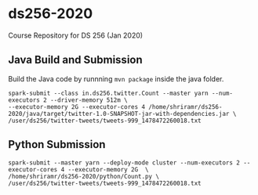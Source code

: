 # ds256-2020
Course Repository for DS 256 (Jan 2020)

## Java Build and Submission

Build the Java code by runnning ```mvn package``` inside the java folder.
 
```
spark-submit --class in.ds256.twitter.Count --master yarn --num-executors 2 --driver-memory 512m \
--executor-memory 2G --executor-cores 4 /home/shriramr/ds256-2020/java/target/twitter-1.0-SNAPSHOT-jar-with-dependencies.jar \
/user/ds256/twitter-tweets/tweets-999_1478472260018.txt
```

## Python Submission

```
spark-submit --master yarn --deploy-mode cluster --num-executors 2 --executor-cores 4 --executor-memory 2G  \
/home/shriramr/ds256-2020/python/Count.py \
/user/ds256/twitter-tweets/tweets-999_1478472260018.txt
```




